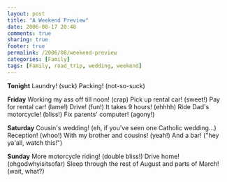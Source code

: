```yaml
---
layout: post
title: "A Weekend Preview"
date: 2006-08-17 20:48
comments: true
sharing: true
footer: true
permalink: /2006/08/weekend-preview
categories: [Family]
tags: [Family, road_trip, wedding, weekend]
---
```

<b>Tonight</b>
Laundry! (suck)
Packing! (not-so-suck)

<b>Friday</b>
Working my ass off till noon! (crap)
Pick up rental car! (sweet!)
Pay for rental car! (lame!)
Drive! (fun!)
It takes 9 hours! (ehhhh)
Ride Dad's motorcycle! (bliss!)
Fix parents' computer! (agony!)

<b>Saturday</b>
Cousin's wedding! (eh, if you've seen one Catholic wedding...)
Reception! (whoo!)
With my brother and cousins! (yeah!)
And a bar! ("hey ya'all, watch this!")

<b>Sunday</b>
More motorcycle riding! (double bliss!)
Drive home! (ohgodwhyisitsofar)
Sleep through the rest of August and parts of March! (wait, what?)
